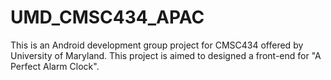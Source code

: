 # UMD_CMSC434_APAC
This is an Android development group project for CMSC434 offered by University of Maryland. This project is aimed to designed a front-end for "A Perfect Alarm Clock".
